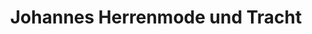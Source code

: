 ---
title: "Johannes Herrenmode und Tracht"
url: /hallein/johannes-herrenmode-und-tracht/
shop: Kleidung
---